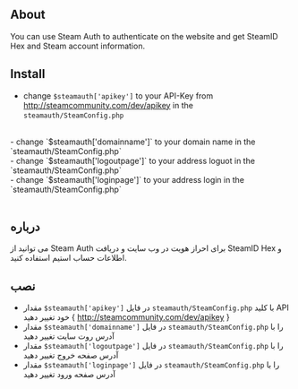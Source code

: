 
##  About
You can use Steam Auth to authenticate on the website and get SteamID Hex and Steam account information.


##  Install
- change `$steamauth['apikey']` to your API-Key from http://steamcommunity.com/dev/apikey in the `steamauth/SteamConfig.php`
<br>
- change `$steamauth['domainname']` to your domain name in the `steamauth/SteamConfig.php`
<br>
- change `$steamauth['logoutpage']` to your address loguot in the `steamauth/SteamConfig.php`
<br>
- change `$steamauth['loginpage']` to your address login in the `steamauth/SteamConfig.php`
<br>
<br>

## درباره
می توانید از Steam Auth برای احراز هویت در وب سایت و دریافت  SteamID Hex و اطلاعات حساب استیم استفاده کنید.

##  نصب
- مقدار `$steamauth['apikey']` در فایل `steamauth/SteamConfig.php`  با کلید API خود تغییر دهید { http://steamcommunity.com/dev/apikey }
- مقدار  `$steamauth['domainname']` در فایل `steamauth/SteamConfig.php` را با آدرس روت سایت تغییر دهید
- مقدار  `$steamauth['logoutpage']` در فایل `steamauth/SteamConfig.php` را با آدرس صفحه خروج تغییر دهید
- مقدار  `$steamauth['loginpage']` در فایل `steamauth/SteamConfig.php` را با آدرس صفحه ورود تغییر دهید
